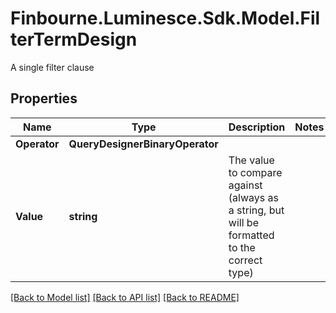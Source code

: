 # Finbourne.Luminesce.Sdk.Model.FilterTermDesign
A single filter clause

## Properties

Name | Type | Description | Notes
------------ | ------------- | ------------- | -------------
**Operator** | **QueryDesignerBinaryOperator** |  | 
**Value** | **string** | The value to compare against (always as a string, but will be formatted to the correct type) | 

[[Back to Model list]](../README.md#documentation-for-models) [[Back to API list]](../README.md#documentation-for-api-endpoints) [[Back to README]](../README.md)

